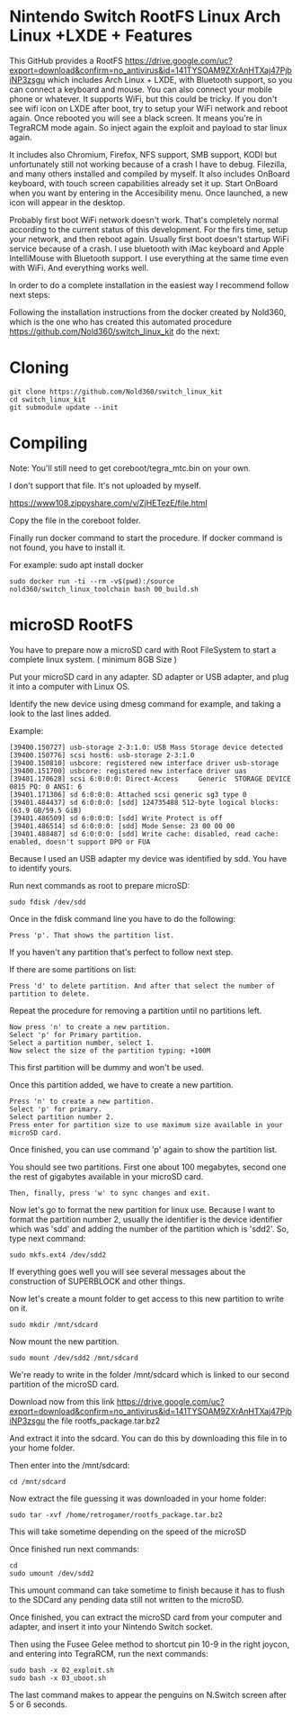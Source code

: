 # Nintendo Switch RootFS Linux Arch Linux +LXDE + Features

This GitHub provides a RootFS https://drive.google.com/uc?export=download&confirm=no_antivirus&id=141TYSOAM9ZXrAnHTXaj47PjbiNP3zsgu which includes Arch Linux + LXDE, with Bluetooth support, so you can connect a keyboard and mouse. You can also connect your mobile phone or whatever. It supports WiFi, but this could be tricky. If you don't see wifi icon on LXDE after boot, try to setup your WiFi network and reboot again. Once rebooted you will see a black screen. It means you're in TegraRCM mode again. So inject again the exploit and payload to star linux again.

It includes also Chromium, Firefox, NFS support, SMB support, KODI but unfortunately still not working because of a crash I have to debug. Filezilla, and many others installed and compiled by myself. It also includes OnBoard keyboard, with touch screen capabilities already set it up. Start OnBoard when you want by entering in the Accesibility menu. Once launched, a new icon will appear in the desktop.

Probably first boot WiFi network doesn't work. That's completely normal according to the current status of this development. For the firs time, setup your network, and then reboot again. Usually first boot doesn't startup WiFi service because of a crash. I use bluetooth with iMac keyboard and Apple IntelliMouse with Bluetooth support. I use everything at the same time even with WiFi. And everything works well.

In order to do a complete installation in the easiest way I recommend follow next steps:

Following the installation instructions from the docker created by Nold360, which is the one who has created this automated procedure https://github.com/Nold360/switch_linux_kit do the next:

Cloning
=======

```
git clone https://github.com/Nold360/switch_linux_kit
cd switch_linux_kit
git submodule update --init
```

Compiling
=========

Note: You'll still need to get coreboot/tegra_mtc.bin on your own.

I don't support that file. It's not uploaded by myself.

https://www108.zippyshare.com/v/ZjHETezE/file.html

Copy the file in the coreboot folder.

Finally run docker command to start the procedure. If docker command is not found, you have to install it.

For example: sudo apt install docker
```
sudo docker run -ti --rm -v$(pwd):/source nold360/switch_linux_toolchain bash 00_build.sh
```
microSD RootFS
==============

You have to prepare now a microSD card with Root FileSystem to start a complete linux system. ( minimum 8GB Size )

Put your microSD card in any adapter. SD adapter or USB adapter, and plug it into a computer with Linux OS.

Identify the new device using dmesg command for example, and taking a look to the last lines added.

Example:

```
[39400.150727] usb-storage 2-3:1.0: USB Mass Storage device detected
[39400.150776] scsi host6: usb-storage 2-3:1.0
[39400.150810] usbcore: registered new interface driver usb-storage
[39400.151700] usbcore: registered new interface driver uas
[39401.170628] scsi 6:0:0:0: Direct-Access     Generic  STORAGE DEVICE   0815 PQ: 0 ANSI: 6
[39401.171306] sd 6:0:0:0: Attached scsi generic sg3 type 0
[39401.484437] sd 6:0:0:0: [sdd] 124735488 512-byte logical blocks: (63.9 GB/59.5 GiB)
[39401.486509] sd 6:0:0:0: [sdd] Write Protect is off
[39401.486514] sd 6:0:0:0: [sdd] Mode Sense: 23 00 00 00
[39401.488487] sd 6:0:0:0: [sdd] Write cache: disabled, read cache: enabled, doesn't support DPO or FUA
```

Because I used an USB adapter my device was identified by sdd. You have to identify yours.

Run next commands as root to prepare microSD:
```
sudo fdisk /dev/sdd
```
Once in the fdisk command line you have to do the following:
```
Press 'p'. That shows the partition list.
```
If you haven't any partition that's perfect to follow next step.

If there are some partitions on list:
```
Press 'd' to delete partition. And after that select the number of partition to delete.
```
Repeat the procedure for removing a partition until no partitions left.
```
Now press 'n' to create a new partition.
Select 'p' for Primary partition.
Select a partition number, select 1.
Now select the size of the partition typing: +100M
```

This first partition will be dummy and won't be used.

Once this partition added, we have to create a new partition.

```
Press 'n' to create a new partition.
Select 'p' for primary.
Select partition number 2.
Press enter for partition size to use maximum size available in your microSD card.
```

Once finished, you can use command 'p' again to show the partition list.

You should see two partitions. First one about 100 megabytes, second one the rest of gigabytes available in your microSD card.

```
Then, finally, press 'w' to sync changes and exit.
```

Now let's go to format the new partition for linux use. Because I want to format the partition number 2, usually the identifier is the device identifier which was 'sdd' and adding the number of the partition which is 'sdd2'. So, type next command:

```
sudo mkfs.ext4 /dev/sdd2
```

If everything goes well you will see several messages about the construction of SUPERBLOCK and other things.

Now let's create a mount folder to get access to this new partition to write on it.

```
sudo mkdir /mnt/sdcard
```

Now mount the new partition.

```
sudo mount /dev/sdd2 /mnt/sdcard
```

We're ready to write in the folder /mnt/sdcard which is linked to our second partition of the microSD card.

Download now from this link https://drive.google.com/uc?export=download&confirm=no_antivirus&id=141TYSOAM9ZXrAnHTXaj47PjbiNP3zsgu the file rootfs_package.tar.bz2

And extract it into the sdcard. You can do this by downloading this file in to your home folder.

Then enter into the /mnt/sdcard:

```
cd /mnt/sdcard
```

Now extract the file guessing it was downloaded in your home folder:

```
sudo tar -xvf /home/retrogamer/rootfs_package.tar.bz2
```

This will take sometime depending on the speed of the microSD

Once finished run next commands:

```
cd
sudo umount /dev/sdd2
```

This umount command can take sometime to finish because it has to flush to the SDCard any pending data still not written to the microSD.

Once finished, you can extract the microSD card from your computer and adapter, and insert it into your Nintendo Switch socket.

Then using the Fusee Gelee method to shortcut pin 10-9 in the right joycon, and entering into TegraRCM, run the next commands:

```
sudo bash -x 02_exploit.sh
sudo bash -x 03_uboot.sh
```

The last command makes to appear the penguins on N.Switch screen after 5 or 6 seconds.















